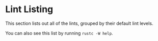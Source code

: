 # Lint Listing

This section lists out all of the lints, grouped by their default lint levels.

You can also see this list by running `rustc -W help`.
